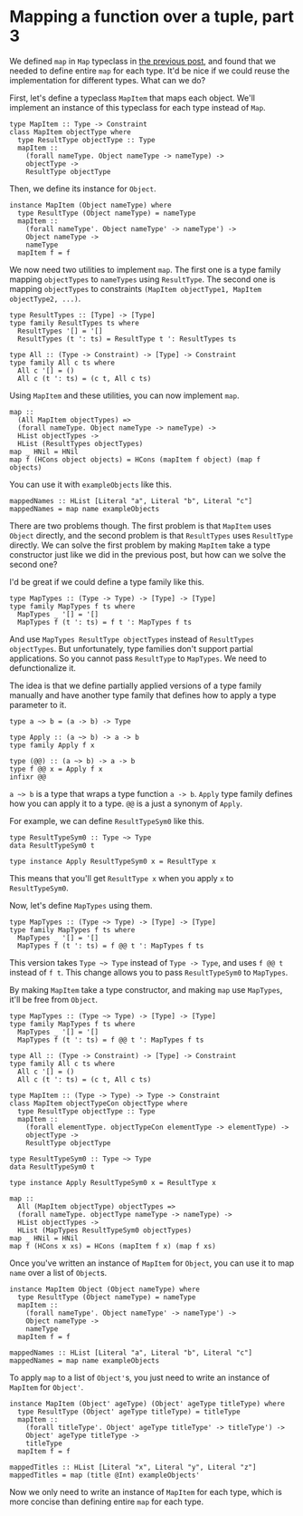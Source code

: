 # Mapping a function over a tuple, part 3

We defined `map` in `Map` typeclass in [the previous post](./tuple_map2.html), and found that we needed to define entire `map` for each type. It'd be nice if we could reuse the implementation for different types. What can we do?

First, let's define a typeclass `MapItem` that maps each object. We'll implement an instance of this typeclass for each type instead of `Map`.

```
type MapItem :: Type -> Constraint
class MapItem objectType where
  type ResultType objectType :: Type
  mapItem ::
    (forall nameType. Object nameType -> nameType) ->
    objectType ->
    ResultType objectType
```

Then, we define its instance for `Object`.

```
instance MapItem (Object nameType) where
  type ResultType (Object nameType) = nameType
  mapItem ::
    (forall nameType'. Object nameType' -> nameType') ->
    Object nameType ->
    nameType
  mapItem f = f
```

We now need two utilities to implement `map`. The first one is a type family mapping `objectTypes` to `nameTypes` using `ResultType`. The second one is mapping `objectTypes` to constraints `(MapItem objectType1, MapItem objectType2, ...)`.

```
type ResultTypes :: [Type] -> [Type]
type family ResultTypes ts where
  ResultTypes '[] = '[]
  ResultTypes (t ': ts) = ResultType t ': ResultTypes ts

type All :: (Type -> Constraint) -> [Type] -> Constraint
type family All c ts where
  All c '[] = ()
  All c (t ': ts) = (c t, All c ts)
```

Using `MapItem` and these utilities, you can now implement `map`.

```
map ::
  (All MapItem objectTypes) =>
  (forall nameType. Object nameType -> nameType) ->
  HList objectTypes ->
  HList (ResultTypes objectTypes)
map _ HNil = HNil
map f (HCons object objects) = HCons (mapItem f object) (map f objects)
```

You can use it with `exampleObjects` like this.

```
mappedNames :: HList [Literal "a", Literal "b", Literal "c"]
mappedNames = map name exampleObjects
```

There are two problems though. The first problem is that `MapItem` uses `Object` directly, and the second problem is that `ResultTypes` uses `ResultType` directly. We can solve the first problem by making `MapItem` take a type constructor just like we did in the previous post, but how can we solve the second one?

I'd be great if we could define a type family like this.

```
type MapTypes :: (Type -> Type) -> [Type] -> [Type]
type family MapTypes f ts where
  MapTypes _ '[] = '[]
  MapTypes f (t ': ts) = f t ': MapTypes f ts
```

And use `MapTypes ResultType objectTypes` instead of `ResultTypes objectTypes`. But unfortunately, type families don't support partial applications. So you cannot pass `ResultType` to `MapTypes`. We need to defunctionalize it.

The idea is that we define partially applied versions of a type family manually and have another type family that defines how to apply a type parameter to it.

```
type a ~> b = (a -> b) -> Type

type Apply :: (a ~> b) -> a -> b
type family Apply f x

type (@@) :: (a ~> b) -> a -> b
type f @@ x = Apply f x
infixr @@
```

`a ~> b` is a type that wraps a type function `a -> b`. `Apply` type family defines how you can apply it to a type. `@@` is a just a synonym of `Apply`.

For example, we can define `ResultTypeSym0` like this.

```
type ResultTypeSym0 :: Type ~> Type
data ResultTypeSym0 t

type instance Apply ResultTypeSym0 x = ResultType x
```

This means that you'll get `ResultType x` when you apply `x` to `ResultTypeSym0`.

Now, let's define `MapTypes` using them.

```
type MapTypes :: (Type ~> Type) -> [Type] -> [Type]
type family MapTypes f ts where
  MapTypes _ '[] = '[]
  MapTypes f (t ': ts) = f @@ t ': MapTypes f ts
```

This version takes `Type ~> Type` instead of `Type -> Type`, and uses `f @@ t` instead of `f t`. This change allows you to pass `ResultTypeSym0` to `MapTypes`.

By making `MapItem` take a type constructor, and making `map` use `MapTypes`, it'll be free from `Object`.

```
type MapTypes :: (Type ~> Type) -> [Type] -> [Type]
type family MapTypes f ts where
  MapTypes _ '[] = '[]
  MapTypes f (t ': ts) = f @@ t ': MapTypes f ts

type All :: (Type -> Constraint) -> [Type] -> Constraint
type family All c ts where
  All c '[] = ()
  All c (t ': ts) = (c t, All c ts)

type MapItem :: (Type -> Type) -> Type -> Constraint
class MapItem objectTypeCon objectType where
  type ResultType objectType :: Type
  mapItem ::
    (forall elementType. objectTypeCon elementType -> elementType) ->
    objectType ->
    ResultType objectType

type ResultTypeSym0 :: Type ~> Type
data ResultTypeSym0 t

type instance Apply ResultTypeSym0 x = ResultType x

map ::
  All (MapItem objectType) objectTypes =>
  (forall nameType. objectType nameType -> nameType) ->
  HList objectTypes ->
  HList (MapTypes ResultTypeSym0 objectTypes)
map _ HNil = HNil
map f (HCons x xs) = HCons (mapItem f x) (map f xs)
```

Once you've written an instance of `MapItem` for `Object`, you can use it to map `name` over a list of `Object`s.

```
instance MapItem Object (Object nameType) where
  type ResultType (Object nameType) = nameType
  mapItem ::
    (forall nameType'. Object nameType' -> nameType') ->
    Object nameType ->
    nameType
  mapItem f = f

mappedNames :: HList [Literal "a", Literal "b", Literal "c"]
mappedNames = map name exampleObjects
```

To apply `map` to a list of `Object'`s, you just need to write an instance of `MapItem` for `Object'`.

```
instance MapItem (Object' ageType) (Object' ageType titleType) where
  type ResultType (Object' ageType titleType) = titleType
  mapItem ::
    (forall titleType'. Object' ageType titleType' -> titleType') ->
    Object' ageType titleType ->
    titleType
  mapItem f = f

mappedTitles :: HList [Literal "x", Literal "y", Literal "z"]
mappedTitles = map (title @Int) exampleObjects'
```

Now we only need to write an instance of `MapItem` for each type, which is more concise than defining entire `map` for each type.
